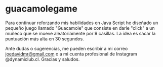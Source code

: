 # guacamolegame

Para continuar reforzando mis habilidades en Java Script he diseñado un pequeño juego llamado "Guacamole" que consiste en darle "click" a un muñeco que se mueve
aleatoriamente por 9 casillas. La idea es sacar la puntuación más alta en 30 segundos.

Ante dudas o sugerencias, me pueden escribir a mi correo joedavidmr@gmail.com o a mi cuenta profesional de Instagram @dynamiclub.cl. Gracias y saludos.
